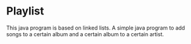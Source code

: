 # Playlist
This java program is based on linked lists.
A simple java program to add songs to a certain album and a certain album to a certain artist.
